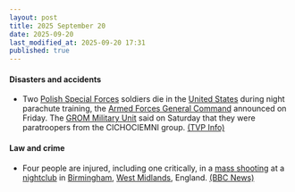 ```yaml
---
layout: post
title: 2025 September 20
date: 2025-09-20
last_modified_at: 2025-09-20 17:31
published: true
---
```



#### Disasters and accidents

* Two [Polish Special Forces](https://en.wikipedia.org/wiki/Polish_Special_Forces "Polish Special Forces") soldiers die in the [United States](https://en.wikipedia.org/wiki/United_States "United States") during night parachute training, the [Armed Forces General Command](https://en.wikipedia.org/wiki/Armed_Forces_General_Command_%28Poland%29 "Armed Forces General Command (Poland)") announced on Friday. The [GROM Military Unit](https://en.wikipedia.org/wiki/GROM_Military_Unit "GROM Military Unit") said on Saturday that they were paratroopers from the CICHOCIEMNI group. [(TVP Info)](https://www.tvp.info/89031126/wypadek-na-szkoleniu-spadochronowym-w-usa-nie-zyje-dwoch-polskich-komandosow-grom)

#### Law and crime

* Four people are injured, including one critically, in a [mass shooting](https://en.wikipedia.org/wiki/Mass_shooting "Mass shooting") at a [nightclub](https://en.wikipedia.org/wiki/Nightclub "Nightclub") in [Birmingham](https://en.wikipedia.org/wiki/Birmingham "Birmingham"), [West Midlands](https://en.wikipedia.org/wiki/West_Midlands_%28region%29 "West Midlands (region)"), England. [(BBC News)](https://www.bbc.com/news/articles/c701xdnr09wo)
